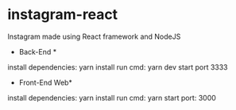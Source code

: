 # instagram-react

Instagram made using React framework and NodeJS

* Back-End *

install dependencies: yarn install
run cmd: yarn dev start
port 3333

* Front-End Web*

install dependencies: yarn install
run cmd: yarn start
port: 3000


